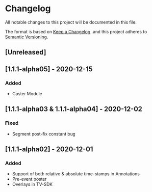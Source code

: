 # Changelog
All notable changes to this project will be documented in this file.

The format is based on [Keep a Changelog](https://keepachangelog.com/en/1.0.0/),
and this project adheres to [Semantic Versioning](https://semver.org/spec/v2.0.0.html).

## [Unreleased]

## [1.1.1-alpha05] - 2020-12-15
### Added
- Caster Module

## [1.1.1-alpha03 & 1.1.1-alpha04] - 2020-12-02
### Fixed
- Segment post-fix constant bug

## [1.1.1-alpha02] - 2020-12-01
### Added
- Support of both relative & absolute time-stamps in Annotations
- Pre-event poster
- Overlays in TV-SDK
